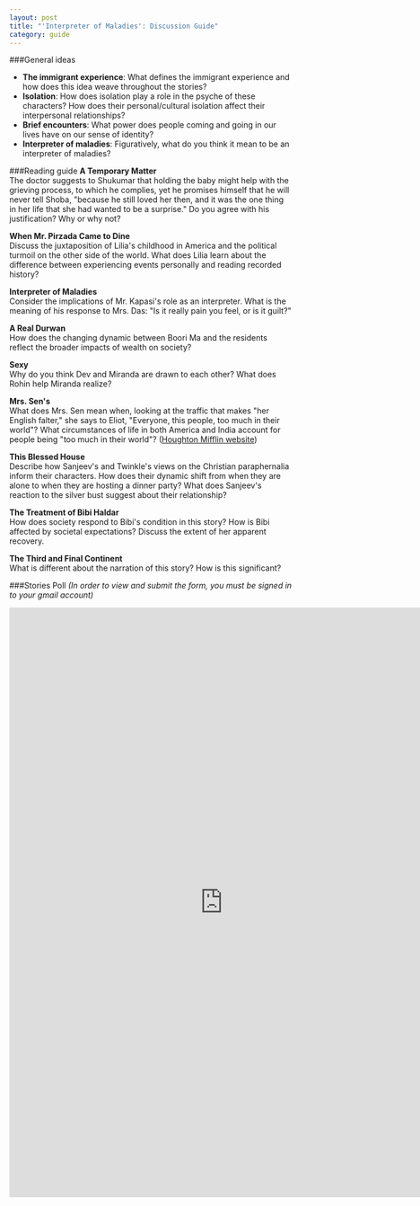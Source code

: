 ```yaml
---
layout: post
title: "'Interpreter of Maladies': Discussion Guide"
category: guide
---
```


###General ideas
* **The immigrant experience**: What defines the immigrant experience and how does this idea weave throughout the stories?
* **Isolation**: How does isolation play a role in the psyche of these characters? How does their personal/cultural isolation affect their interpersonal relationships?
* **Brief encounters**: What power does people coming and going in our lives have on our sense of identity?
* **Interpreter of maladies**: Figuratively, what do you think it mean to be an interpreter of maladies?

###Reading guide
**A Temporary Matter**  
The doctor suggests to Shukumar that holding the baby might help with the grieving process, to which he complies, yet he promises himself that he will never tell Shoba, "because he still loved her then, and it was the one thing in her life that she had wanted to be a surprise." Do you agree with his justification? Why or why not?

**When Mr. Pirzada Came to Dine**  
Discuss the juxtaposition of Lilia's childhood in America and the political turmoil on the other side of the world. What does Lilia learn about the difference between experiencing events personally and reading recorded history?

**Interpreter of Maladies**  
Consider the implications of Mr. Kapasi's role as an interpreter. What is the meaning of his response to Mrs. Das: "Is it really pain you feel, or is it guilt?"

**A Real Durwan**  
How does the changing dynamic between Boori Ma and the residents reflect the broader impacts of wealth on society?

**Sexy**  
Why do you think Dev and Miranda are drawn to each other? What does Rohin help Miranda realize?

**Mrs. Sen's**  
What does Mrs. Sen mean when, looking at the traffic that makes "her English falter," she says to Eliot, "Everyone, this people, too much in their world"?  What circumstances of life in both America and India account for people being "too much in their world"? (<a href="http://www.houghtonmifflinbooks.com/readers_guides/interpreter_maladies.shtml" target="_blank">Houghton Mifflin website</a>)

**This Blessed House**  
Describe how Sanjeev's and Twinkle's views on the Christian paraphernalia inform their characters. How does their dynamic shift from when they are alone to when they are hosting a dinner party?  What does Sanjeev's reaction to the silver bust suggest about their relationship?

**The Treatment of Bibi Haldar**  
How does society respond to Bibi's condition in this story?  How is Bibi affected by societal expectations? Discuss the extent of her apparent recovery.

**The Third and Final Continent**  
What is different about the narration of this story? How is this significant?

###Stories Poll
*(In order to view and submit the form, you must be signed in to your gmail account)*
<iframe src="https://docs.google.com/forms/d/1SAnsR8yYERm36Jcv7BRfp01dPCa20pAozoJ22CkT7Mc/viewform?embedded=true" width="760" height="1050" frameborder="0" marginheight="0" marginwidth="0">Loading...</iframe>
